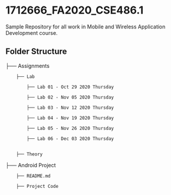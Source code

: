 # 1712666_FA2020_CSE486.1

Sample Repository for all work in Mobile and Wireless Application Development course.

## Folder Structure

├── Assignments

        ├── Lab

            ├── Lab 01 - Oct 29 2020 Thursday

            ├── Lab 02 - Nov 05 2020 Thursday

            ├── Lab 03 - Nov 12 2020 Thursday

            ├── Lab 04 - Nov 19 2020 Thursday

            ├── Lab 05 - Nov 26 2020 Thursday

            ├── Lab 06 - Dec 03 2020 Thursday


        ├── Theory

├── Android Project

        ├── README.md

        ├── Project Code
